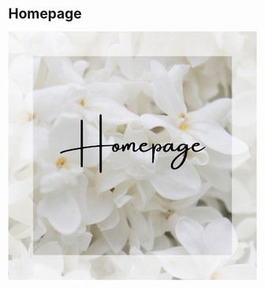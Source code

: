 # Homepage
![Homepage](https://github.com/MonikaPanasiuk/Homepage/blob/main/images/Monika%20(1).png?raw=true)
